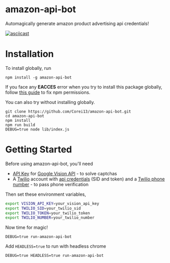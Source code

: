 # amazon-api-bot
Automagically generate amazon product advertising api credentials!

[![asciicast](https://asciinema.org/a/t4j5YDwEHmWvjSfrKdBTjFBJ3.svg)](https://asciinema.org/a/t4j5YDwEHmWvjSfrKdBTjFBJ3)
# Installation
To install globally, run
```
npm install -g amazon-api-bot
```
If you face any **EACCES** error when you try to install this package globally, follow [this guide](https://docs.npmjs.com/getting-started/fixing-npm-permissions) to fix npm permissions.

You can also try without installing globally.
```
git clone https://github.com/Corei13/amazon-api-bot.git
cd amazon-api-bot
npm install
npm run build
DEBUG=true node lib/index.js
```

# Getting Started
Before using amazon-api-bot, you'll need
- [API Key](https://support.google.com/cloud/answer/6158862?hl=en
) for [Google Vision API](https://cloud.google.com/vision/) - to solve captchas
- A [Twilio](https://www.twilio.com/) account with [api credentials](https://www.twilio.com/docs/api/rest/request
) (SID and token) and a [Twilio phone number](https://www.twilio.com/phone-numbers) - to pass phone verification


Then set these environment variables,
```bash
export VISION_API_KEY=your_vision_api_key
export TWILIO_SID=your_twilio_sid
export TWILIO_TOKEN=your_twilio_token
export TWILIO_NUMBER=your_twilio_number
```

Now time for magic!
```
DEBUG=true run-amazon-api-bot
```

Add `HEADLESS=true` to run with headless chrome
```
DEBUG=true HEADLESS=true run-amazon-api-bot
```
